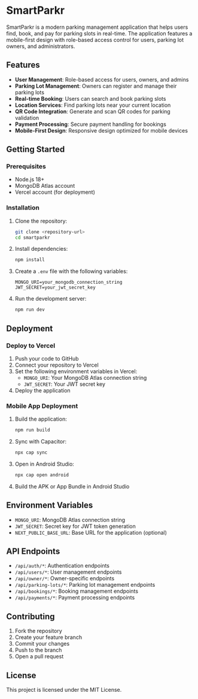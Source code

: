 # SmartParkr

SmartParkr is a modern parking management application that helps users find, book, and pay for parking slots in real-time. The application features a mobile-first design with role-based access control for users, parking lot owners, and administrators.

## Features

- **User Management**: Role-based access for users, owners, and admins
- **Parking Lot Management**: Owners can register and manage their parking lots
- **Real-time Booking**: Users can search and book parking slots
- **Location Services**: Find parking lots near your current location
- **QR Code Integration**: Generate and scan QR codes for parking validation
- **Payment Processing**: Secure payment handling for bookings
- **Mobile-First Design**: Responsive design optimized for mobile devices

## Getting Started

### Prerequisites

- Node.js 18+
- MongoDB Atlas account
- Vercel account (for deployment)

### Installation

1. Clone the repository:
   ```bash
   git clone <repository-url>
   cd smartparkr
   ```

2. Install dependencies:
   ```bash
   npm install
   ```

3. Create a `.env` file with the following variables:
   ```
   MONGO_URI=your_mongodb_connection_string
   JWT_SECRET=your_jwt_secret_key
   ```

4. Run the development server:
   ```bash
   npm run dev
   ```

## Deployment

### Deploy to Vercel

1. Push your code to GitHub
2. Connect your repository to Vercel
3. Set the following environment variables in Vercel:
   - `MONGO_URI`: Your MongoDB Atlas connection string
   - `JWT_SECRET`: Your JWT secret key
4. Deploy the application

### Mobile App Deployment

1. Build the application:
   ```bash
   npm run build
   ```

2. Sync with Capacitor:
   ```bash
   npx cap sync
   ```

3. Open in Android Studio:
   ```bash
   npx cap open android
   ```

4. Build the APK or App Bundle in Android Studio

## Environment Variables

- `MONGO_URI`: MongoDB Atlas connection string
- `JWT_SECRET`: Secret key for JWT token generation
- `NEXT_PUBLIC_BASE_URL`: Base URL for the application (optional)

## API Endpoints

- `/api/auth/*`: Authentication endpoints
- `/api/users/*`: User management endpoints
- `/api/owner/*`: Owner-specific endpoints
- `/api/parking-lots/*`: Parking lot management endpoints
- `/api/bookings/*`: Booking management endpoints
- `/api/payments/*`: Payment processing endpoints

## Contributing

1. Fork the repository
2. Create your feature branch
3. Commit your changes
4. Push to the branch
5. Open a pull request

## License

This project is licensed under the MIT License.